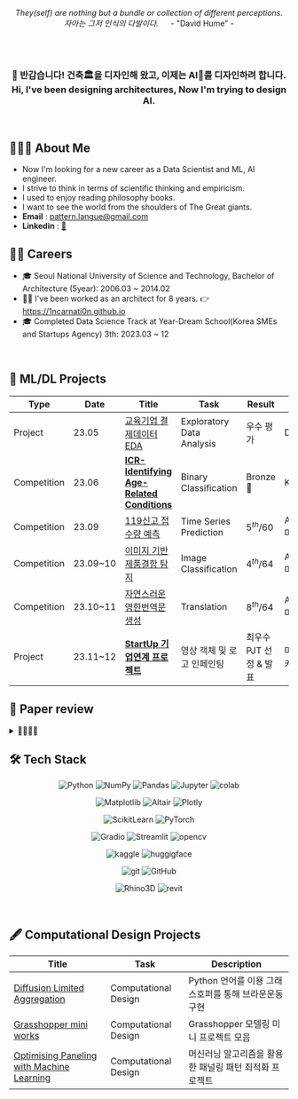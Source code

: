 <p align="center" >
<i> They(self) are nothing but a bundle or collection of different perceptions. <br>
자아는 그저 인식의 다발이다. </i> &emsp; - "David Hume" -
</p>

<br>
<br>

<h3 align="center" >
👋 반갑습니다! 건축🏛을 디자인해 왔고, 이제는 AI🦾를 디자인하려 합니다. <br>
Hi, I've been designing architectures, Now I'm trying to design AI.
</h3>

<br>

## 🧑🏻‍💻 About Me

- Now I'm looking for a new career as a Data Scientist and ML, AI engineer.
- I strive to think in terms of scientific thinking and empiricism.
- I used to enjoy reading philosophy books.
- I want to see the world from the shoulders of The Great giants.
- **Email** : pattern.langue@gmail.com
- **Linkedin** : [🔗](https://www.linkedin.com/in/%EC%9B%85%EC%A7%84-%EB%B3%80-160aa3228/)

## 🧗🏻 Careers

- 🎓 Seoul National University of Science and Technology, Bachelor of Architecture (5year): 2006.03 ~ 2014.02
- 👷‍♂️ I've been worked as an architect for 8 years. 👉 https://1ncarnati0n.github.io
- 🎓 Completed Data Science Track at Year-Dream School(Korea SMEs and Startups Agency) 3th: 2023.03 ~ 12

<br>

## 🎯 ML/DL Projects

<!-- 
<details>
<summary> 📂📂📂📂📂📂📂 <i> Click Open </i> </summary> 
-->

| Type        | Date     | Title                                                               | Task                      | Result         | Host              |
| ----------- | -------- | ------------------------------------------------------------------- | ------------------------- | -------------- | ----------------- |
| Project     | 23.05    | [교육기업 결제데이터 EDA](https://github.com/1ncarnati0n/EDAdayOne) | Exploratory Data Analysis | 우수 평가 | Day1Company |
| Competition | 23.06    | [**ICR-Identifying Age-Related Conditions**](https://github.com/1ncarnati0n/Kaggle_ICR) | Binary Classification | Bronze🥉 | Kaggle |
| Competition | 23.09    | [119신고 접수량 예측](https://github.com/1ncarnati0n/predict119call) | Time Series Prediction | $5^{th}/60$ | AI CONNECT <br> 마인즈앤컴퍼니 |
| Competition | 23.09~10 | [이미지 기반 제품결함 탐지](https://github.com/1ncarnati0n/ClassifyImages) | Image Classification | $4^{th}/64$ | AI CONNECT <br> 마인즈앤컴퍼니 |
| Competition | 23.10~11 | [자연스러운 영한번역문 생성](https://github.com/1ncarnati0n/eng2korNaturally) | Translation | $8^{th}/64$ | AI CONNECT <br> 마인즈앤컴퍼니 |
| Project     | 23.11~12 | [**StartUp 기업연계 프로젝트**](https://github.com/1ncarnati0n/inpaintingVideo) | 영상 객체 및 로고 인페인팅 | 최우수 PJT 선정 & 발표 | 마인즈앤컴퍼니, <br> 커넥트브릭 |

<!-- 
</details> 
-->

## 📝 Paper review

<details>
<summary> 📃📃📃📃 </summary>

- **VggNet**, 2014 **|** Very deep convolutional networks for large-scale image recognition
- **GoogLeNet**, 2014 **|** Going Deeper with Convolutions
- **ResNet**, 2015 **|** Deep Residual Learning for Image Recognition
- **Transformer**, 2017 **|** Attention is all you need

&nbsp;&nbsp;📌 _Implement by PyTorch_
</details>

## 🛠 Tech Stack

<div align="center">

![Python](https://img.shields.io/badge/Python-ffe74a.svg?style=flat&logo=Python&logoColor=blue) 
![NumPy](https://img.shields.io/badge/NumPy-4d77cf.svg?style=flat&logo=NumPy&logoColor=4dabcf) 
![Pandas](https://img.shields.io/badge/Pandas-130654.svg?style=flat&logo=Pandas&logoColor=whitle) 
![Jupyter](https://img.shields.io/badge/Jupyter-F37627.svg?style=flat&logo=Jupyter&logoColor=white) 
![colab](https://img.shields.io/badge/Google%20Colab-white.svg?style=flat&logo=Google%20Colab&logoColor=F9AA00)

![Matplotlib](https://img.shields.io/badge/Matplotlib-11557C.svg?style=flat&logo=Matplotlib&logoColor=white) 
![Altair](https://img.shields.io/badge/Vega%20Altair-fbc234.svg?style=flat&logo=Vega%20Altair&logoColor=black) 
![Plotly](https://img.shields.io/badge/Plotly-262626.svg?style=flat&logo=Plotly&logoColor=white) 

![ScikitLearn](https://img.shields.io/badge/Scikit%20Learn-F79939.svg?style=flat&logo=Scikit%20Learn&logoColor=3499CD) 
![PyTorch](https://img.shields.io/badge/PyTorch-ffffff.svg?style=flat&logo=PyTorch&logoColor=EE4C2C)

![Gradio](https://img.shields.io/badge/Gradio-FE7F01.svg?style=flat&logo=Gradio&logoColor=white) 
![Streamlit](https://img.shields.io/badge/streamlit-white.svg?style=flat&logo=streamlit&logoColor=ff4b4b) 
![opencv](https://img.shields.io/badge/OpenCV-63c1ff.svg?style=flat&logo=OpenCV&logoColor=black)

![kaggle](https://img.shields.io/badge/kaggle-1EBEFF.svg?style=flat&logo=kaggle&logoColor=white) 
![huggigface](https://img.shields.io/badge/%F0%9F%A4%97%20Hugging%20Face-white.svg?style=flatlogo=%F0%9F%A4%97%20Hugging%20Face&logoColor=white)

![git](https://img.shields.io/badge/Git-F37627.svg?style=flat&logo=Git&logoColor=white) 
![GitHub](https://img.shields.io/badge/GitHub-181717.svg?style=flat&logo=GitHub&logoColor=white)

![Rhino3D](https://img.shields.io/badge/Rhinoceros-363636.svg?style=flat&logo=Rhinoceros&logoColor=white) 
![revit](https://img.shields.io/badge/Autodesk%20Revit-176AFF.svg?style=flat&logo=Autodesk%20Revit&logoColor=white)

</div>

<br>

## 🖋 Computational Design Projects
| Title                                                               | Task                      | Description     |
| ------------------------------------------------------------------- | ------------------------- | ----------------- |
| [Diffusion Limited Aggregation](https://github.com/1ncarnati0n/makingDLA) | Computational Design | Python 언어를 이용 그래스호퍼를 통해 브라운운동 구현|
| [Grasshopper mini works](https://github.com/1ncarnati0n/RhinoGrasshopperPython) | Computational Design | Grasshopper 모델링 미니 프로젝트 모음 |
| [Optimising Paneling with Machine Learning](https://github.com/1ncarnati0n/OptimisingFacadeML) | Computational Design | 머신러닝 알고리즘을 활용한 패널링 패턴 최적화 프로젝트 |

